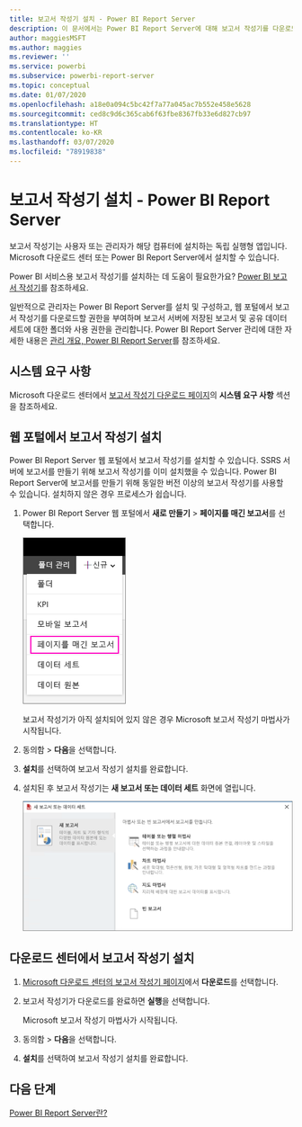 ```yaml
---
title: 보고서 작성기 설치 - Power BI Report Server
description: 이 문서에서는 Power BI Report Server에 대해 보고서 작성기를 다운로드하고 설치하는 방법을 설명합니다.
author: maggiesMSFT
ms.author: maggies
ms.reviewer: ''
ms.service: powerbi
ms.subservice: powerbi-report-server
ms.topic: conceptual
ms.date: 01/07/2020
ms.openlocfilehash: a18e0a094c5bc42f7a77a045ac7b552e458e5628
ms.sourcegitcommit: ced8c9d6c365cab6f63fbe8367fb33e6d827cb97
ms.translationtype: HT
ms.contentlocale: ko-KR
ms.lasthandoff: 03/07/2020
ms.locfileid: "78919838"
---
```

# <a name="install-report-builder---power-bi-report-server"></a>보고서 작성기 설치 - Power BI Report Server

보고서 작성기는 사용자 또는 관리자가 해당 컴퓨터에 설치하는 독립 실행형 앱입니다. Microsoft 다운로드 센터 또는 Power BI Report Server에서 설치할 수 있습니다.  

Power BI 서비스용 보고서 작성기를 설치하는 데 도움이 필요한가요? [Power BI 보고서 작성기](../paginated-reports/report-builder-power-bi.md)를 참조하세요.
  
일반적으로 관리자는 Power BI Report Server를 설치 및 구성하고, 웹 포털에서 보고서 작성기를 다운로드할 권한을 부여하며 보고서 서버에 저장된 보고서 및 공유 데이터 세트에 대한 폴더와 사용 권한을 관리합니다. Power BI Report Server 관리에 대한 자세한 내용은 [관리 개요, Power BI Report Server](admin-handbook-overview.md)를 참조하세요.  
  
## <a name="system-requirements"></a>시스템 요구 사항
  
 Microsoft 다운로드 센터에서 [보고서 작성기 다운로드 페이지](https://go.microsoft.com/fwlink/?LinkID=734968)의 **시스템 요구 사항** 섹션을 참조하세요.
 
## <a name="install-report-builder-from-a-web-portal"></a>웹 포털에서 보고서 작성기 설치
  
Power BI Report Server 웹 포털에서 보고서 작성기를 설치할 수 있습니다. SSRS 서버에 보고서를 만들기 위해 보고서 작성기를 이미 설치했을 수 있습니다. Power BI Report Server에 보고서를 만들기 위해 동일한 버전 이상의 보고서 작성기를 사용할 수 있습니다. 설치하지 않은 경우 프로세스가 쉽습니다.

1. Power BI Report Server 웹 포털에서 **새로 만들기** > **페이지를 매긴 보고서**를 선택합니다.
   
    ![새 페이지가 매겨진 보고서 메뉴](media/quickstart-create-paginated-report/reportserver-new-paginated-report-menu.png)
   
    보고서 작성기가 아직 설치되어 있지 않은 경우 Microsoft 보고서 작성기 마법사가 시작됩니다.  
  
3.  동의함 > **다음**을 선택합니다.  
 
5.  **설치**를 선택하여 보고서 작성기 설치를 완료합니다.  

2. 설치된 후 보고서 작성기는 **새 보고서 또는 데이터 세트** 화면에 열립니다.
   
    ![새 보고서 또는 데이터 세트 화면](media/quickstart-create-paginated-report/reportserver-paginated-new-report-screen.png)
 

##  <a name="download"></a> 다운로드 센터에서 보고서 작성기 설치  
  
1.  [Microsoft 다운로드 센터의 보고서 작성기 페이지](https://go.microsoft.com/fwlink/?LinkID=734968)에서 **다운로드**를 선택합니다.  
  
2.  보고서 작성기가 다운로드를 완료하면 **실행**을 선택합니다.  
  
     Microsoft 보고서 작성기 마법사가 시작됩니다.  
  
3.  동의함 > **다음**을 선택합니다.  
 
5.  **설치**를 선택하여 보고서 작성기 설치를 완료합니다.  
 

## <a name="next-steps"></a>다음 단계

[Power BI Report Server란?](get-started.md)
